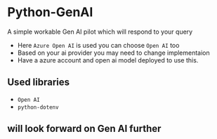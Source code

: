 # Python-GenAI
A simple workable Gen AI pilot which will respond to your query


+ Here `Azure Open AI` is used you can choose `Open AI` too
+ Based on your ai provider you may need to change implementaion
+ Have a azure account and open ai model deployed to use this.

## Used libraries
+ `Open AI`
+ `python-dotenv`

## will look forward on Gen AI further
